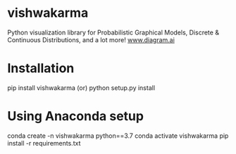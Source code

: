 # vishwakarma
Python visualization library for Probabilistic Graphical Models, Discrete & Continuous Distributions, and a lot more!
www.diagram.ai

# Installation
  pip install vishwakarma
          (or)
  python setup.py install

# Using Anaconda setup
   conda create -n vishwakarma python==3.7
   conda activate vishwakarma
   pip install -r requirements.txt
